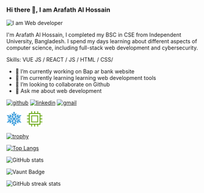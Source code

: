 ### Hi there 👋, I am Arafath Al Hossain

![I am Web developer](https://media.licdn.com/dms/image/D5616AQFgFORyHuC29A/profile-displaybackgroundimage-shrink_350_1400/0/1711690456120?e=1722470400&v=beta&t=4VtcIgRTl5mCHU8SK1_dUQ_7sJPYaQdIdMlHxhdkbNY)

I'm Arafath Al Hossain, I completed my BSC in CSE from Independent University, Bangladesh. I spend my days learning about different aspects of computer science, including full-stack web development and cybersecurity. 

Skills: VUE JS / REACT / JS / HTML / CSS/

- 🔭 I’m currently working on Bap ar bank website 
- 🌱 I’m currently learning learning web development tools 
- 👯 I’m looking to collaborate on Github 
- 💬 Ask me about web development  


[<img src='https://cdn.jsdelivr.net/npm/simple-icons@3.0.1/icons/github.svg' alt='github' height='40'>](https://github.com/MD-ARAFATH)  [<img src='https://cdn.jsdelivr.net/npm/simple-icons@3.0.1/icons/linkedin.svg' alt='linkedin' height='40'>](https://www.linkedin.com/in/arafathalhossain/)  [<img src='https://cdn.jsdelivr.net/npm/simple-icons@3.0.1/icons/gmail.svg' alt='gmail' height='40'>](mdarafath2500@gmail.com)  

<a href='https://archiveprogram.github.com/'><img src='https://raw.githubusercontent.com/acervenky/animated-github-badges/master/assets/acbadge.gif' width='40' height='40'></a> <a href='https://docs.github.com/en/developers'><img src='https://raw.githubusercontent.com/acervenky/animated-github-badges/master/assets/devbadge.gif' width='40' height='40'></a> 

[![trophy](https://github-profile-trophy.vercel.app/?username=MD-ARAFATH)](https://github.com/ryo-ma/github-profile-trophy)

[![Top Langs](https://github-readme-stats.vercel.app/api/top-langs/?username=MD-ARAFATH)](https://github.com/anuraghazra/github-readme-stats)

![GitHub stats](https://github-readme-stats.vercel.app/api?username=MD-ARAFATH&show_icons=true)  

![Vaunt Badge](https://api.vaunt.dev/v1/github/entities/MD-ARAFATH/contributions?format=svg&private=false)  

![GitHub streak stats](https://streak-stats.demolab.com/?user=MD-ARAFATH)  

